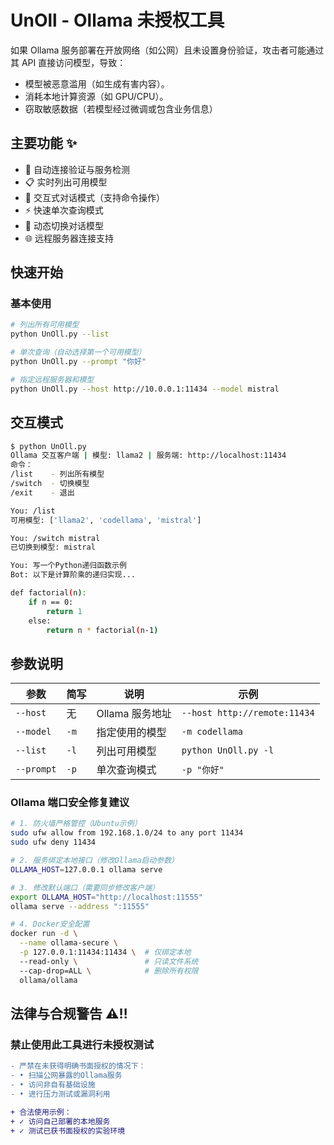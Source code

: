 
# UnOll - Ollama 未授权工具

如果 Ollama 服务部署在开放网络（如公网）且未设置身份验证，攻击者可能通过其 API 直接访问模型，导致：

- 模型被恶意滥用（如生成有害内容）。
- 消耗本地计算资源（如 GPU/CPU）。
- 窃取敏感数据（若模型经过微调或包含业务信息）

## 主要功能 ✨

- 🚦 自动连接验证与服务检测
- 📋 实时列出可用模型
- 💬 交互式对话模式（支持命令操作）
- ⚡ 快速单次查询模式
- 🔄 动态切换对话模型
- 🌐 远程服务器连接支持

## 快速开始

### 基本使用
```bash
# 列出所有可用模型
python UnOll.py --list

# 单次查询（自动选择第一个可用模型）
python UnOll.py --prompt "你好"

# 指定远程服务器和模型
python UnOll.py --host http://10.0.0.1:11434 --model mistral

```

## 交互模式
```bash
$ python UnOll.py
Ollama 交互客户端 | 模型: llama2 | 服务端: http://localhost:11434
命令：
/list    - 列出所有模型
/switch  - 切换模型
/exit    - 退出

You: /list
可用模型: ['llama2', 'codellama', 'mistral']

You: /switch mistral
已切换到模型: mistral

You: 写一个Python递归函数示例
Bot: 以下是计算阶乘的递归实现...

def factorial(n):
    if n == 0:
        return 1
    else:
        return n * factorial(n-1)
```

## 参数说明

| 参数 | 简写 | 说明 | 示例 |
|------|------|------|------|
| `--host` | 无 | Ollama 服务地址 | `--host http://remote:11434` |
| `--model` | `-m` | 指定使用的模型 | `-m codellama` |
| `--list` | `-l` | 列出可用模型 | `python UnOll.py -l` |
| `--prompt` | `-p` | 单次查询模式 | `-p "你好"` |


### Ollama 端口安全修复建议
```bash
# 1. 防火墙严格管控（Ubuntu示例）
sudo ufw allow from 192.168.1.0/24 to any port 11434
sudo ufw deny 11434

# 2. 服务绑定本地接口（修改Ollama启动参数）
OLLAMA_HOST=127.0.0.1 ollama serve

# 3. 修改默认端口（需要同步修改客户端）
export OLLAMA_HOST="http://localhost:11555"
ollama serve --address ":11555"

# 4. Docker安全配置
docker run -d \
  --name ollama-secure \
  -p 127.0.0.1:11434:11434 \  # 仅绑定本地
  --read-only \               # 只读文件系统
  --cap-drop=ALL \            # 删除所有权限
  ollama/ollama
```

## 法律与合规警告 ⚠️‼️

### 禁止使用此工具进行未授权测试
```diff
- 严禁在未获得明确书面授权的情况下：
- • 扫描公网暴露的Ollama服务
- • 访问非自有基础设施
- • 进行压力测试或漏洞利用

+ 合法使用示例：
+ ✓ 访问自己部署的本地服务
+ ✓ 测试已获书面授权的实验环境

